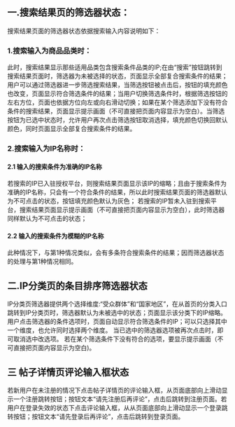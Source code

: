 ## 一.搜索结果页的筛选器状态：
搜索结果页面的筛选器状态依据搜索输入内容说明如下：
### 1.搜索输入为商品品类时：
此时，搜索结果显示那些适用品类包含搜索条件品类的IP;在由“搜索”按钮跳转到搜索结果页面时，筛选器为未被选择的状态，页面显示全部复合搜索条件的结果；用户可以通过筛选器进一步筛选搜索结果，当筛选按钮被点击后，按钮的填充颜色也改变，页面显示符合筛选条件的结果；当用户切换筛选条件时，根据筛选按钮的左右方位，页面也依据方位向左或向右滑动切换；如果在某个筛选添加下没有符合条件的搜索结果，页面显示提示画面（不可直接把页面内容显示为空白）。当筛选按钮为已选中状态时，允许用户再次点击筛选按钮取消选择，填充颜色切换回默认颜色，同时页面显示全部复合搜索条件的结果。

### 2.搜索输入为IP名称时：
#### 2.1 输入的搜索条件为准确的IP名称
若搜索的IP已入驻授权平台，则搜索结果页面显示该IP的缩略；且由于搜索条件为准确的IP名称，只会有一个符合条件的结果，所以此时搜索结果页面的筛选器默认为不可点击的状态，按钮填充颜色默认为灰色；
若搜索的IP暂未入驻到搜索平台，搜索结果页面显示提示画面（不可直接把页面内容显示为空白），此时筛选器同样默认为不可点击的状态；

#### 2.2 输入的搜索条件为模糊的IP名称
此种情况下，与第1种情况类似，会有多条符合搜索条件的结果；因而筛选器状态的处理与第1种情况相同。

## 二.IP分类页的条目排序筛选器状态
IP分类页筛选器提供两个选择维度:“受众群体”和“国家地区”，在从首页的分类入口跳转到IP分类页时，筛选器默认为未被选中的状态；页面显示该分类下的IP缩略。用户点击筛选器的条件选项时，页面自动显示符合筛选条件的IP；可以只选择其中一个维度，也允许同时选择两个维度。 当已选中的筛选器选项被再次点击时，即可取消选中改选项。
若在某个筛选条件下没有符合的选项，要显示提示画面（不可直接把页面内容显示为空白)。

## 三 帖子详情页评论输入框状态
若新用户在未注册的情况下点击帖子详情页的评论输入框，从页面底部向上滑动显示一个注册跳转按钮；按钮文本“请先注册后再评论”，点击后跳转到注册页面。若用户在登录失效的状态下点击评论输入框，从从页面底部向上滑动显示一个登录跳转按钮；按钮文本“请先登录后再评论”，点击后跳转到登录页面。

